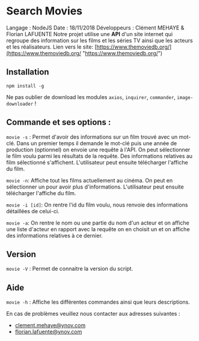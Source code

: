 ﻿
# Search Movies

Langage : NodeJS 
Date : 18/11/2018
Développeurs : Clément MEHAYE & Florian LAFUENTE
Notre projet utilise une **API** d'un site internet qui regroupe des information sur les films et les séries TV ainsi que les acteurs et les réalisateurs. 
Lien vers le site: [https://www.themoviedb.org/](https://www.themoviedb.org/ "https://www.themoviedb.org/")

 ## Installation

    npm install -g
   Ne pas oublier de download les modules `axios`, `inquirer`, `commander`, `image-downloader` !

## Commande et ses options :


 `movie -s` : Permet d'avoir des informations sur un film trouvé avec un mot-clé. Dans un premier temps il demande le mot-clé puis une année de production (optionnel) on envoie une requête à l'API. On peut sélectionner le film voulu parmi les résultats de la requête. Des informations relatives au film sélectionné s'affichent. L'utilisateur peut ensuite télécharger l'affiche du film. 
 
 `movie -n`: Affiche tout les films actuellement au cinéma. On peut en sélectionner un pour avoir plus 						d'informations. L'utilisateur peut ensuite télécharger l'affiche du film. 

`movie -i [id]`: On rentre l'id du film voulu, nous renvoie des informations détaillées de celui-ci. 

`movie -a`: On rentre le nom ou une partie du nom d'un acteur et on affiche une liste d'acteur en rapport avec la requête on en choisit un et on affiche des informations relatives à ce dernier. 

## Version 

   `movie -V` : Permet de connaitre la version du script. 

## Aide
    
`movie -h` : Affiche les différentes commandes ainsi que leurs descriptions.

En cas de problèmes veuillez nous contacter aux adresses suivantes :
* clement.mehaye@ynov.com
* florian.lafuente@ynov.com

 




